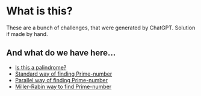 # What is this?

These are a bunch of challenges, that were generated 
by ChatGPT. Solution if made by hand.

## And what do we have here...

- [Is this a palindrome?](./Is_Palindrome.py)
- [Standard way of finding Prime-number](./Is_Prime/Is_Prime.py)
- [Parallel way of finding Prime-number](./Is_Prime/Is_Prime_Parallel.py)
- [Miller-Rabin way to find Prime-number](./Is_Prime/Miller-Rabin_Primality_Test.py)